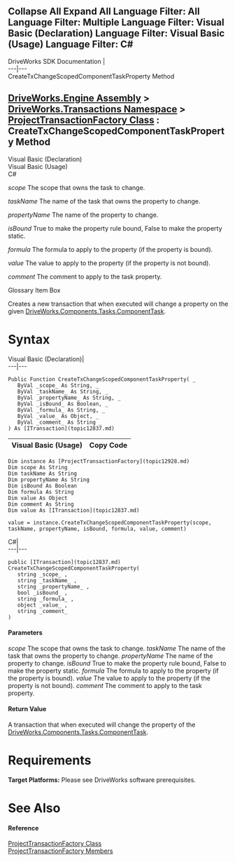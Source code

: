 Collapse All Expand All Language Filter: All  Language Filter: Multiple  Language Filter: Visual Basic (Declaration) Language Filter: Visual Basic (Usage) Language Filter: C#  
---  
DriveWorks SDK Documentation  |   
---|---  
CreateTxChangeScopedComponentTaskProperty Method   
  
[DriveWorks.Engine Assembly](topic2156.md) > [DriveWorks.Transactions Namespace](topic12835.md) > [ProjectTransactionFactory Class](topic12928.md) : CreateTxChangeScopedComponentTaskProperty Method  
---  
  
Visual Basic (Declaration)    
Visual Basic (Usage)    
C# 

_scope_
    The scope that owns the task to change.

_taskName_
    The name of the task that owns the property to change.

_propertyName_
    The name of the property to change.

_isBound_
    True to make the property rule bound, False to make the property static.

_formula_
    The formula to apply to the property (if the property is bound).

_value_
    The value to apply to the property (if the property is not bound).

_comment_
    The comment to apply to the task property.

Glossary Item Box

Creates a new transaction that when executed will change a property on the given [DriveWorks.Components.Tasks.ComponentTask](topic6407.md). 

# Syntax

Visual Basic (Declaration)|   
---|---  
      
    
    Public Function CreateTxChangeScopedComponentTaskProperty( _
       ByVal _scope_ As String, _
       ByVal _taskName_ As String, _
       ByVal _propertyName_ As String, _
       ByVal _isBound_ As Boolean, _
       ByVal _formula_ As String, _
       ByVal _value_ As Object, _
       ByVal _comment_ As String _
    ) As [ITransaction](topic12837.md)  
  
Visual Basic (Usage)| Copy Code  
---|---  
      
    
    Dim instance As [ProjectTransactionFactory](topic12928.md)
    Dim scope As String
    Dim taskName As String
    Dim propertyName As String
    Dim isBound As Boolean
    Dim formula As String
    Dim value As Object
    Dim comment As String
    Dim value As [ITransaction](topic12837.md)
     
    value = instance.CreateTxChangeScopedComponentTaskProperty(scope, taskName, propertyName, isBound, formula, value, comment)  
  
C#|   
---|---  
      
    
    public [ITransaction](topic12837.md) CreateTxChangeScopedComponentTaskProperty( 
       string _scope_ ,
       string _taskName_ ,
       string _propertyName_ ,
       bool _isBound_ ,
       string _formula_ ,
       object _value_ ,
       string _comment_
    )  
  
#### Parameters

 _scope_
    The scope that owns the task to change.
_taskName_
    The name of the task that owns the property to change.
_propertyName_
    The name of the property to change.
_isBound_
    True to make the property rule bound, False to make the property static.
_formula_
    The formula to apply to the property (if the property is bound).
_value_
    The value to apply to the property (if the property is not bound).
_comment_
    The comment to apply to the task property.

#### Return Value

A transaction that when executed will change the property of the [DriveWorks.Components.Tasks.ComponentTask](topic6407.md).

# Requirements

**Target Platforms:** Please see DriveWorks software prerequisites.

# See Also

#### Reference

[ProjectTransactionFactory Class](topic12928.md)   
[ProjectTransactionFactory Members](topic12929.md)


